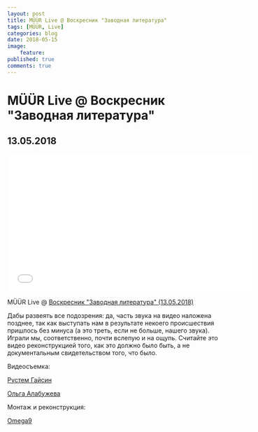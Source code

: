 ```yaml
---
layout: post
title: MÜÜR Live @ Воскресник "Заводная литература"
tags: [MÜÜR, Live]
categories: blog
date: 2018-05-15
image:
    feature:
published: true
comments: true
---
```

# MÜÜR Live @ Воскресник "Заводная литература"
## 13.05.2018

<iframe width="560" height="315" src="//www.youtube.com/embed/Vi3wkhi_JCs" frameborder="0"> </iframe>

MÜÜR Live @ [Воскресник "Заводная литература" (13.05.2018)](https://vk.com/event166122882)

Дабы развеять все подозрения: да, часть звука на видео наложена позднее, так как выступать нам в результате некоего происшествия пришлось без минуса (а это треть, если не больше, нашего звука). Играли мы, соответственно, почти вслепую и на ощупь.
Считайте это видео реконструкцией того, как это должно было быть, а не документальным свидетельством того, что было.

Видеосъемка:

[Рустем Гайсин](https://vk.com/spektr_photos)

[Ольга Алабужева](https://vk.com/idle_lubimaya)

Монтаж и реконструкция:

[Omega9](https://omega9.github.io/)
